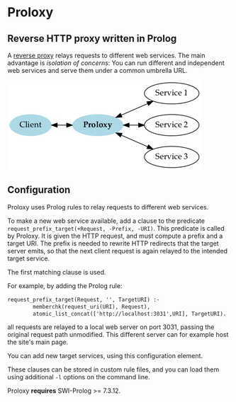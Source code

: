 # Proloxy

## Reverse HTTP proxy written in Prolog

A [reverse proxy](https://en.wikipedia.org/wiki/Reverse_proxy)
relays requests to different web services. The main advantage is
*isolation of concerns*: You can run different and independent web
services and serve them under a common umbrella URL.

![Proloxy: Reverse HTTP proxy written in SWI-Prolog](proloxy.png)

## Configuration

Proloxy uses Prolog rules to relay requests to different web services.

To make a new web service available, add a clause to the predicate
`request_prefix_target(+Request, -Prefix, -URI)`. This predicate is
called by Proloxy. It is given the HTTP request, and must compute a
prefix and a target URI. The prefix is needed to rewrite HTTP
redirects that the target server emits, so that the next client
request is again relayed to the intended target service.

The first matching clause is used.

For example, by adding the Prolog rule:

    request_prefix_target(Request, '', TargetURI) :-
            memberchk(request_uri(URI), Request),
            atomic_list_concat(['http://localhost:3031',URI], TargetURI).

all requests are relayed to a local web server on port 3031,
passing the original request path unmodified. This different server
can for example host the site's main page.

You can add new target services, using this configuration element.

These clauses can be stored in custom rule files, and you can load
them using additional `-l` options on the command line.

Proloxy **requires** SWI-Prolog &gt;= 7.3.12.

